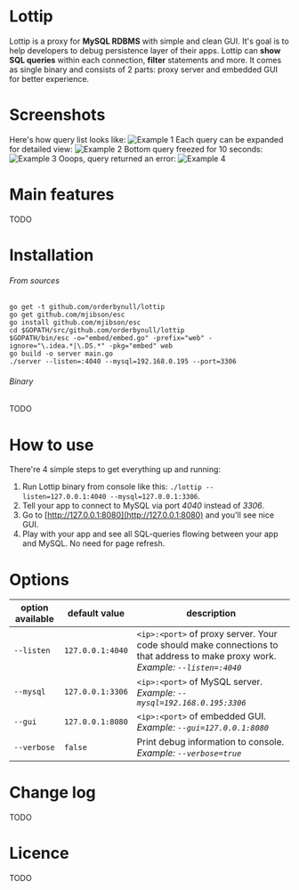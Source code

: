 # Lottip

Lottip is a proxy for **MySQL RDBMS** with simple and clean GUI. 
It's goal is to help developers to debug persistence layer of their apps. 
Lottip can **show SQL queries** within each connection, **filter** statements and more.
It сomes as single  binary and consists of 2 parts: proxy server and embedded GUI for better experience.

# Screenshots
Here's how query list looks like:
![Example 1](https://raw.githubusercontent.com/orderbynull/lottip/master/shots/1.png)
Each query can be expanded for detailed view:
![Example 2](https://raw.githubusercontent.com/orderbynull/lottip/master/shots/2.png)
Bottom query freezed for 10 seconds:
![Example 3](https://raw.githubusercontent.com/orderbynull/lottip/master/shots/3.png)
Ooops, query returned an error:
![Example 4](https://raw.githubusercontent.com/orderbynull/lottip/master/shots/4.png)

# Main features
TODO

# Installation
###### From sources
    go get -t github.com/orderbynull/lottip
    go get github.com/mjibson/esc
    go install github.com/mjibson/esc
    cd $GOPATH/src/github.com/orderbynull/lottip
    $GOPATH/bin/esc -o="embed/embed.go" -prefix="web" -ignore="\.idea.*|\.DS.*" -pkg="embed" web
    go build -o server main.go
    ./server --listen=:4040 --mysql=192.168.0.195 --port=3306
    
###### Binary
TODO

# How to use

There're 4 simple steps to get everything up and running:
1. Run Lottip binary from console like this: `./lottip --listen=127.0.0.1:4040 --mysql=127.0.0.1:3306`.
2. Tell your app to connect to MySQL via port *4040* instead of *3306*.
3. Go to [http://127.0.0.1:8080](http://127.0.0.1:8080) and you'll see nice GUI.
4. Play with your app and see all SQL-queries flowing between your app and MySQL. No need for page refresh.

 

# Options
| option available       |  default value  | description                                                                                                          
| ---------------------- |-----------------|-------------------------------------------------------------------------------------------------  
| `--listen`             | `127.0.0.1:4040`|`<ip>:<port>` of proxy server. Your code should make connections to that address to make proxy work. *Example: `--listen=:4040`*        
| `--mysql`              | `127.0.0.1:3306`|`<ip>:<port>` of MySQL server. *Example: `--mysql=192.168.0.195:3306`*
| `--gui`                | `127.0.0.1:8080`|`<ip>:<port>` of embedded GUI. *Example: `--gui=127.0.0.1:8080`*
| `--verbose`            |      `false`    |Print debug information to console. *Example: `--verbose=true`*           

# Change log
TODO

# Licence
TODO
